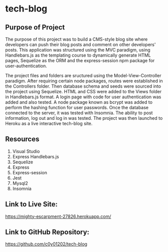 # tech-blog

## Purpose of Project

The purpose of this project was to build a CMS-style blog site where developers can push their blog posts and comment on other developers' posts. This application was structured using the MVC paradigm, using Handlebars.js as the templating course to dynamically generate HTML pages, Sequelize as the ORM and the express-session npm package for user-authentication.

The project files and folders are sructured using the Model-View-Controller paradigm. After requiring certain node packages, routes were established in the Controllers folder. Then database schema and seeds were sourced into the project using Sequelize. HTML and CSS were added to the Views folder in Handlebars.js format. A login page with code for user authentication was added and also tested. A node package known as bcrypt was added to perform the hashing function for user passwords. Once the database connected to the server, it was tested with Insomnia. The ability to post information, log out and log in was tested. The project was then launched to Heroku as a live interactive tech-blog site.

## Resources

1. Visual Studio
2. Express Handlebars.js
3. Sequelize
4. Express
5. Express-session
6. Jest
7. Mysql2
8. Insomnia

## Link to Live Site:

https://mighty-escarpment-27826.herokuapp.com/

## Link to GitHub Repository:

https://github.com/c0y01202/tech-blog
